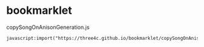 # bookmarklet

copySongOnAnisonGeneration.js

```
javascript:import("https://three4c.github.io/bookmarklet/copySongOnAnisonGeneration.js").then(m=>m.default());
```
